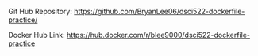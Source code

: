 Git Hub Repository:
https://github.com/BryanLee06/dsci522-dockerfile-practice/

Docker Hub Link: 
https://hub.docker.com/r/blee9000/dsci522-dockerfile-practice

